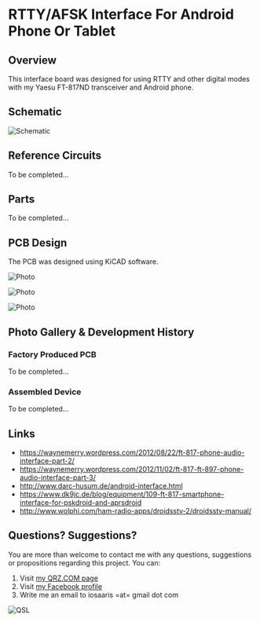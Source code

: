 # RTTY/AFSK Interface For Android Phone Or Tablet

## Overview

This interface board was designed for using RTTY and other digital modes with my Yaesu FT-817ND transceiver and Android phone. 

## Schematic

![Schematic](https://raw.githubusercontent.com/4x5dm/phone_rtty_interface/master/docs/images/phone_rtty_interface_cicruit.png)

## Reference Circuits

To be completed...

## Parts

To be completed...

## PCB Design

The PCB was designed using KiCAD software.

![Photo](https://raw.githubusercontent.com/4x5dm/phone_rtty_interface/master/docs/images/pcb_front.png)

![Photo](https://raw.githubusercontent.com/4x5dm/phone_rtty_interface/master/docs/images/pcb_back.png)

![Photo](https://raw.githubusercontent.com/4x5dm/phone_rtty_interface/master/docs/images/pcb_3d.png)

## Photo Gallery & Development History

### Factory Produced PCB

To be completed...

### Assembled Device

To be completed...

## Links
* https://waynemerry.wordpress.com/2012/08/22/ft-817-phone-audio-interface-part-2/
* https://waynemerry.wordpress.com/2012/11/02/ft-817-ft-897-phone-audio-interface-part-3/
* http://www.darc-husum.de/android-interface.html
* https://www.dk9jc.de/blog/equipment/109-ft-817-smartphone-interface-for-pskdroid-and-aprsdroid
* http://www.wolphi.com/ham-radio-apps/droidsstv-2/droidsstv-manual/

## Questions? Suggestions?
You are more than welcome to contact me with any questions, suggestions or propositions regarding this project. You can:

1. Visit [my QRZ.COM page](https://www.qrz.com/db/4X5DM)
2. Visit [my Facebook profile](https://www.facebook.com/Dima.Meln)
3. Write me an email to iosaaris =at= gmail dot com

![QSL](https://raw.githubusercontent.com/4x5dm/phone_rtty_interface/master/docs/images/qsl.jpg)

